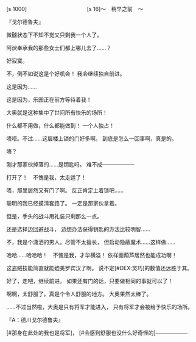 [s 1000]
　　　　　　　　　　　[s 16]～　稍早之前　～

『戈尔德鲁夫』

微醺状态下不知不觉又只剩我一个人了。

阿谀奉承我的那些女士们都上哪儿去了……？

好寂寞。

不，倒不如说这是个好机会！
我会继续独自前进。

这是因为……

这是因为，乐园正在前方等待着我！

大奥就是这种集中了世间所有快乐的场所！

什么都不用做，什么都能做到！
一个人独占！

唔唔。不过……这层楼上锁的门好多啊。
到底是怎么一回事啊，真是的。

唔？

刚才那家伙掉落的……是钥匙吗。
难不成——————

打开了！　不愧是我，太走运了！

唔，那里居然又有门了啊。
反正肯定上着锁吧……

聪明的我已经摸清套路了。
一定是那家伙拿着。

但是，手头的战斗用礼装只剩那么一点。

还是选择边回避战斗，
边想办法获得钥匙的方法比较明智……

不，我是个潇洒的男人。尽管不太擅长，
但启动隐蔽魔术……这样做……

哈哈……哈哈哈！　不愧是我，才华横溢！
依样画葫芦居然也能成功啊！

这盗贼技能简直就能媲美罗宾汉了啊。
说不定[#DEX:灵巧]的数值还远胜于其。

好了，走吧，继续前进。
如果还有门的话，只要做相同的事就可以了！

啊啊，太舒服了。真是个令人舒服的地方。
大奥果然太棒了。

……不过当然啦，大奥是只有将军才能进入，
只有将军才会被给予快乐的场所。

『A：德川戈尔德鲁夫』

[#那身在此处的我也是将军]，
[#会感到舒服也没什么好奇怪的]——————

